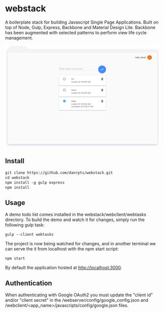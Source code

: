 # webstack

A boilerplate stack for building Javascript Single Page Applications. Built on top of Node, Gulp, Express, Backbone and Material Design Lite. Backbone has been augmented with selected patterns to perform view life cycle management.

![demo-list](screenshots/webtasks-list.png)

## Install

    git clone https://github.com/danrpts/webstack.git
    cd webstack
    npm install -g gulp express
    npm install

## Usage

A demo todo list comes installed in the webstack/webclient/webtasks directory. To build the demo and watch it for changes, simply run the following gulp task:

    gulp --client webtasks

The project is now being watched for changes, and in another terminal we can serve the it from localhost with the npm start script:

    npm start

By default the application hosted at [http://localhost:3000](http://localhost:3000).

## Authentication

When authenticating with Google OAuth2 you must update the "client id" and/or "client secret" in the /webserver/config/google_config.json and /webclient/<app_name>/javascripts/config/google.json files.
